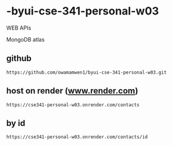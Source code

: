 # -byui-cse-341-personal-w03

WEB APIs

MongoDB atlas

## github

```
https://github.com/owamamwen1/byui-cse-341-personal-w03.git
```

## host on render (www.render.com)

```
https://cse341-personal-w03.onrender.com/contacts
```

## by id

```
https://cse341-personal-w03.onrender.com/contacts/id
```
